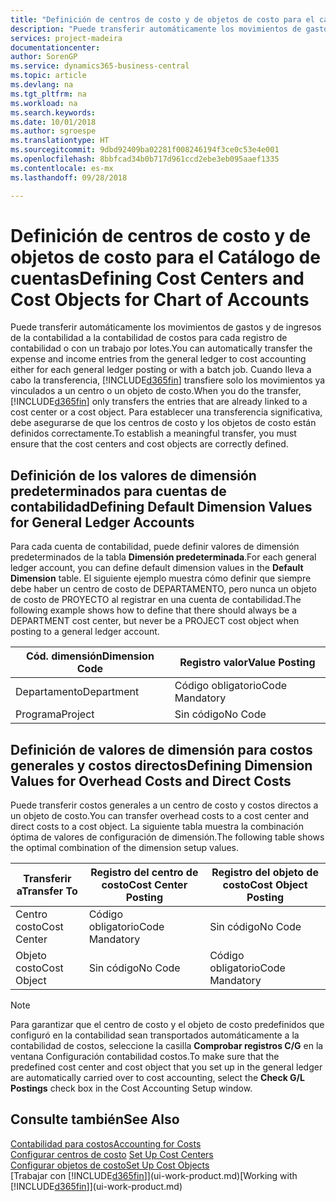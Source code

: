 ```yaml
---
title: "Definición de centros de costo y de objetos de costo para el catálogo de cuentas | Documentos de Microsoft"
description: "Puede transferir automáticamente los movimientos de gastos y de ingresos de la contabilidad a la contabilidad de costos para cada registro de contabilidad o con un trabajo por lotes. Cuando lleva a cabo la transferencia, el sistema transfiere solo los movimientos ya vinculados a un centro o un objeto de costo. Para establecer una transferencia significativa, debe asegurarse de que los centros de costo y los objetos de costo están definidos correctamente."
services: project-madeira
documentationcenter: 
author: SorenGP
ms.service: dynamics365-business-central
ms.topic: article
ms.devlang: na
ms.tgt_pltfrm: na
ms.workload: na
ms.search.keywords: 
ms.date: 10/01/2018
ms.author: sgroespe
ms.translationtype: HT
ms.sourcegitcommit: 9dbd92409ba02281f008246194f3ce0c53e4e001
ms.openlocfilehash: 8bbfcad34b0b717d961ccd2ebe3eb095aaef1335
ms.contentlocale: es-mx
ms.lasthandoff: 09/28/2018

---
```

# <a name="defining-cost-centers-and-cost-objects-for-chart-of-accounts"></a><span data-ttu-id="ee8a5-105">Definición de centros de costo y de objetos de costo para el Catálogo de cuentas</span><span class="sxs-lookup"><span data-stu-id="ee8a5-105">Defining Cost Centers and Cost Objects for Chart of Accounts</span></span>
<span data-ttu-id="ee8a5-106">Puede transferir automáticamente los movimientos de gastos y de ingresos de la contabilidad a la contabilidad de costos para cada registro de contabilidad o con un trabajo por lotes.</span><span class="sxs-lookup"><span data-stu-id="ee8a5-106">You can automatically transfer the expense and income entries from the general ledger to cost accounting either for each general ledger posting or with a batch job.</span></span> <span data-ttu-id="ee8a5-107">Cuando lleva a cabo la transferencia, [!INCLUDE[d365fin](includes/d365fin_md.md)] transfiere solo los movimientos ya vinculados a un centro o un objeto de costo.</span><span class="sxs-lookup"><span data-stu-id="ee8a5-107">When you do the transfer, [!INCLUDE[d365fin](includes/d365fin_md.md)] only transfers the entries that are already linked to a cost center or a cost object.</span></span> <span data-ttu-id="ee8a5-108">Para establecer una transferencia significativa, debe asegurarse de que los centros de costo y los objetos de costo están definidos correctamente.</span><span class="sxs-lookup"><span data-stu-id="ee8a5-108">To establish a meaningful transfer, you must ensure that the cost centers and cost objects are correctly defined.</span></span>  

## <a name="defining-default-dimension-values-for-general-ledger-accounts"></a><span data-ttu-id="ee8a5-109">Definición de los valores de dimensión predeterminados para cuentas de contabilidad</span><span class="sxs-lookup"><span data-stu-id="ee8a5-109">Defining Default Dimension Values for General Ledger Accounts</span></span>  
<span data-ttu-id="ee8a5-110">Para cada cuenta de contabilidad, puede definir valores de dimensión predeterminados de la tabla **Dimensión predeterminada**.</span><span class="sxs-lookup"><span data-stu-id="ee8a5-110">For each general ledger account, you can define default dimension values in the **Default Dimension** table.</span></span> <span data-ttu-id="ee8a5-111">El siguiente ejemplo muestra cómo definir que siempre debe haber un centro de costo de DEPARTAMENTO, pero nunca un objeto de costo de PROYECTO al registrar en una cuenta de contabilidad.</span><span class="sxs-lookup"><span data-stu-id="ee8a5-111">The following example shows how to define that there should always be a DEPARTMENT cost center, but never be a PROJECT cost object when posting to a general ledger account.</span></span>  

|<span data-ttu-id="ee8a5-112">**Cód. dimensión**</span><span class="sxs-lookup"><span data-stu-id="ee8a5-112">**Dimension Code**</span></span>|<span data-ttu-id="ee8a5-113">**Registro valor**</span><span class="sxs-lookup"><span data-stu-id="ee8a5-113">**Value Posting**</span></span>|  
|------------------------------------------|-----------------------------------------|  
|<span data-ttu-id="ee8a5-114">Departamento</span><span class="sxs-lookup"><span data-stu-id="ee8a5-114">Department</span></span>|<span data-ttu-id="ee8a5-115">Código obligatorio</span><span class="sxs-lookup"><span data-stu-id="ee8a5-115">Code Mandatory</span></span>|  
|<span data-ttu-id="ee8a5-116">Programa</span><span class="sxs-lookup"><span data-stu-id="ee8a5-116">Project</span></span>|<span data-ttu-id="ee8a5-117">Sin código</span><span class="sxs-lookup"><span data-stu-id="ee8a5-117">No Code</span></span>|  

## <a name="defining-dimension-values-for-overhead-costs-and-direct-costs"></a><span data-ttu-id="ee8a5-118">Definición de valores de dimensión para costos generales y costos directos</span><span class="sxs-lookup"><span data-stu-id="ee8a5-118">Defining Dimension Values for Overhead Costs and Direct Costs</span></span>  
 <span data-ttu-id="ee8a5-119">Puede transferir costos generales a un centro de costo y costos directos a un objeto de costo.</span><span class="sxs-lookup"><span data-stu-id="ee8a5-119">You can transfer overhead costs to a cost center and direct costs to a cost object.</span></span> <span data-ttu-id="ee8a5-120">La siguiente tabla muestra la combinación óptima de valores de configuración de dimensión.</span><span class="sxs-lookup"><span data-stu-id="ee8a5-120">The following table shows the optimal combination of the dimension setup values.</span></span>  

|<span data-ttu-id="ee8a5-121">Transferir a</span><span class="sxs-lookup"><span data-stu-id="ee8a5-121">Transfer To</span></span>|<span data-ttu-id="ee8a5-122">Registro del centro de costo</span><span class="sxs-lookup"><span data-stu-id="ee8a5-122">Cost Center Posting</span></span>|<span data-ttu-id="ee8a5-123">Registro del objeto de costo</span><span class="sxs-lookup"><span data-stu-id="ee8a5-123">Cost Object Posting</span></span>|  
|-----------------|-------------------------|-------------------------|  
|<span data-ttu-id="ee8a5-124">Centro costo</span><span class="sxs-lookup"><span data-stu-id="ee8a5-124">Cost Center</span></span>|<span data-ttu-id="ee8a5-125">Código obligatorio</span><span class="sxs-lookup"><span data-stu-id="ee8a5-125">Code Mandatory</span></span>|<span data-ttu-id="ee8a5-126">Sin código</span><span class="sxs-lookup"><span data-stu-id="ee8a5-126">No Code</span></span>|  
|<span data-ttu-id="ee8a5-127">Objeto costo</span><span class="sxs-lookup"><span data-stu-id="ee8a5-127">Cost Object</span></span>|<span data-ttu-id="ee8a5-128">Sin código</span><span class="sxs-lookup"><span data-stu-id="ee8a5-128">No Code</span></span>|<span data-ttu-id="ee8a5-129">Código obligatorio</span><span class="sxs-lookup"><span data-stu-id="ee8a5-129">Code Mandatory</span></span>|  

> [!NOTE]  
>  <span data-ttu-id="ee8a5-130">Para garantizar que el centro de costo y el objeto de costo predefinidos que configuró en la contabilidad sean transportados automáticamente a la contabilidad de costos, seleccione la casilla **Comprobar registros C/G** en la ventana Configuración contabilidad costos.</span><span class="sxs-lookup"><span data-stu-id="ee8a5-130">To make sure that the predefined cost center and cost object that you set up in the general ledger are automatically carried over to cost accounting, select the **Check G/L Postings** check box in the Cost Accounting Setup window.</span></span>  

## <a name="see-also"></a><span data-ttu-id="ee8a5-131">Consulte también</span><span class="sxs-lookup"><span data-stu-id="ee8a5-131">See Also</span></span>  
[<span data-ttu-id="ee8a5-132">Contabilidad para costos</span><span class="sxs-lookup"><span data-stu-id="ee8a5-132">Accounting for Costs</span></span>](finance-manage-cost-accounting.md)  
<span data-ttu-id="ee8a5-133">[Configurar centros de costo](finance-how-to-set-up-cost-centers.md) </span><span class="sxs-lookup"><span data-stu-id="ee8a5-133">[Set Up Cost Centers](finance-how-to-set-up-cost-centers.md) </span></span>  
[<span data-ttu-id="ee8a5-134">Configurar objetos de costo</span><span class="sxs-lookup"><span data-stu-id="ee8a5-134">Set Up Cost Objects</span></span>](finance-how-to-set-up-cost-objects.md)  
<span data-ttu-id="ee8a5-135">[Trabajar con [!INCLUDE[d365fin](includes/d365fin_md.md)]](ui-work-product.md)</span><span class="sxs-lookup"><span data-stu-id="ee8a5-135">[Working with [!INCLUDE[d365fin](includes/d365fin_md.md)]](ui-work-product.md)</span></span>

